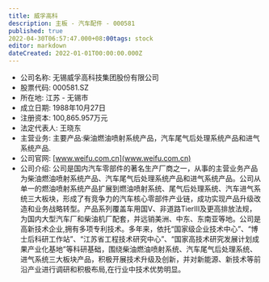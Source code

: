 ```yaml
---
title: 威孚高科
description: 主板 - 汽车配件 - 000581
published: true
2022-04-30T06:57:47.000+08:00tags: stock
editor: markdown
dateCreated: 2022-01-01T00:00:00.000Z
---
```


- 公司名称: 无锡威孚高科技集团股份有限公司
- 股票代码: 000581.SZ
- 所在地: 江苏 - 无锡市
- 成立日期: 1988年10月27日
- 注册资本: 100,865.957万元
- 法定代表人: 王晓东
- 主营业务: 主要产品:柴油燃油喷射系统产品，汽车尾气后处理系统产品和进气系统产品.
- 公司官网: [www.weifu.com.cn](www.weifu.com.cn)
- 公司介绍: 公司是国内汽车零部件的著名生产厂商之一，从事的主营业务产品为柴油燃油喷射系统产品、汽车尾气后处理系统产品和进气系统产品。公司从单一的燃油喷射系统产品扩展到燃油喷射系统、尾气后处理系统、汽车进气系统三大板块，形成了有竞争力的汽车核心零部件产业链，成功实现产品升级改造和业务战略转型。产品系列覆盖车用国V、非道路TierⅢ及更高排放法规，为国内大型汽车厂和柴油机厂配套，并远销美洲、中东、东南亚等地。公司是高新技术企业,拥有多项专利技术。多年来，依托“国家级企业技术中心”、“博士后科研工作站”、“江苏省工程技术研究中心”、“国家高技术研究发展计划成果产业化基地”等科研基础，围绕柴油燃油喷射系统、汽车尾气后处理系统、进气系统三大板块产品，积极开展技术升级及创新，并对新能源、新技术等前沿产业进行调研和积极布局,在行业中技术优势明显。


